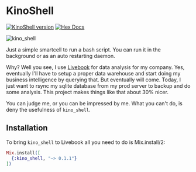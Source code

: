 # KinoShell

[![KinoShell version](https://img.shields.io/hexpm/v/kino_shell.svg)](https://hex.pm/packages/kino_shell)
[![Hex Docs](https://img.shields.io/badge/hex-docs-lightgreen.svg)](https://hexdocs.pm/kino_shell/)

<img alt="kino_shell" src="https://github.com/thmsmlr/kino_shell/assets/167206/e1ff0253-914c-4a6b-9ee7-d97feb9b3509">

Just a simple smartcell to run a bash script.
You can run it in the background or as an auto restarting daemon.

Why? Well you see, I use [Livebook](https://livebook.dev) for data analysis for my company.
Yes, eventually I'll have to setup a proper data warehouse and start doing my business intelligence by querying that.
But eventually will come. Today, I just want to rsync my sqlite database from my prod server to backup and do some analysis.
This project makes things like that about 30% nicer. 

You can judge me, or you can be impressed by me.
What you can't do, is deny the usefulness of `kino_shell`.


## Installation

To bring `kino_shell` to Livebook all you need to do is Mix.install/2:

```elixir
Mix.install([
  {:kino_shell, "~> 0.1.1"}
])
```

